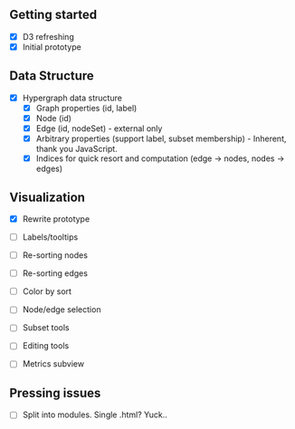 ## Getting started
- [x] D3 refreshing
- [x] Initial prototype

## Data Structure
- [x] Hypergraph data structure
  - [x] Graph properties (id, label)
  - [x] Node (id)
  - [x] Edge (id, nodeSet) - external only
  - [x] Arbitrary properties (support label, subset membership) - Inherent, thank you JavaScript.
  - [x] Indices for quick resort and computation (edge -> nodes, nodes -> edges)

## Visualization
- [x] Rewrite prototype
- [ ] Labels/tooltips
- [ ] Re-sorting nodes
- [ ] Re-sorting edges
- [ ] Color by sort
- [ ] Node/edge selection
- [ ] Subset tools
- [ ] Editing tools
- [ ] Metrics subview


## Pressing issues
- [ ] Split into modules. Single .html? Yuck..